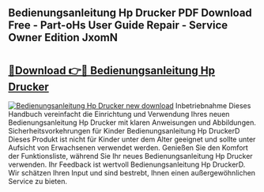 ## Bedienungsanleitung Hp Drucker PDF Download Free - Part-oHs User Guide Repair - Service Owner Edition JxomN

# <h2><a href="http://df4b0tq.blite.top/?on=Bedienungsanleitung+Hp+Drucker">🔗Download 👉🔴 Bedienungsanleitung Hp Drucker</a></h2>

[![Bedienungsanleitung Hp Drucker new download](https://i.imgur.com/lujVjoI.png)](http://df4b0tq.blite.top/?on=Bedienungsanleitung+Hp+Drucker)
Inbetriebnahme Dieses Handbuch vereinfacht die Einrichtung und Verwendung Ihres neuen Bedienungsanleitung Hp Drucker mit klaren Anweisungen und Abbildungen. Sicherheitsvorkehrungen für Kinder Bedienungsanleitung Hp DruckerD Dieses Produkt ist nicht für Kinder unter dem Alter geeignet und sollte unter Aufsicht von Erwachsenen verwendet werden. Genießen Sie den Komfort der Funktionsliste, während Sie Ihr neues Bedienungsanleitung Hp Drucker verwenden. Ihr Feedback ist wertvoll Bedienungsanleitung Hp DruckerD. Wir schätzen Ihren Input und sind bestrebt, Ihnen einen außergewöhnlichen Service zu bieten.
